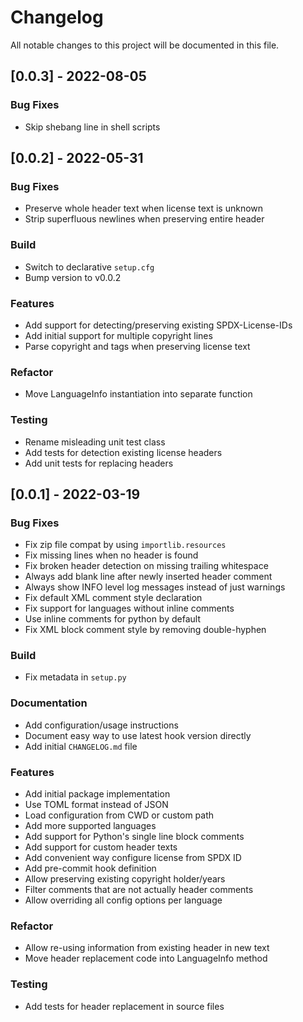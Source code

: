 # Changelog

All notable changes to this project will be documented in this file.

## [0.0.3] - 2022-08-05

### Bug Fixes

- Skip shebang line in shell scripts

## [0.0.2] - 2022-05-31

### Bug Fixes

- Preserve whole header text when license text is unknown
- Strip superfluous newlines when preserving entire header

### Build

- Switch to declarative `setup.cfg`
- Bump version to v0.0.2

### Features

- Add support for detecting/preserving existing SPDX-License-IDs
- Add initial support for multiple copyright lines
- Parse copyright and tags when preserving license text

### Refactor

- Move LanguageInfo instantiation into separate function

### Testing

- Rename misleading unit test class
- Add tests for detection existing license headers
- Add unit tests for replacing headers

## [0.0.1] - 2022-03-19

### Bug Fixes

- Fix zip file compat by using `importlib.resources`
- Fix missing lines when no header is found
- Fix broken header detection on missing trailing whitespace
- Always add blank line after newly inserted header comment
- Always show INFO level log messages instead of just warnings
- Fix default XML comment style declaration
- Fix support for languages without inline comments
- Use inline comments for python by default
- Fix XML block comment style by removing double-hyphen

### Build

- Fix metadata in `setup.py`

### Documentation

- Add configuration/usage instructions
- Document easy way to use latest hook version directly
- Add initial `CHANGELOG.md` file

### Features

- Add initial package implementation
- Use TOML format instead of JSON
- Load configuration from CWD or custom path
- Add more supported languages
- Add support for Python's single line block comments
- Add support for custom header texts
- Add convenient way configure license from SPDX ID
- Add pre-commit hook definition
- Allow preserving existing copyright holder/years
- Filter comments that are not actually header comments
- Allow overriding all config options per language

### Refactor

- Allow re-using information from existing header in new text
- Move header replacement code into LanguageInfo method

### Testing

- Add tests for header replacement in source files

<!-- generated by git-cliff -->
